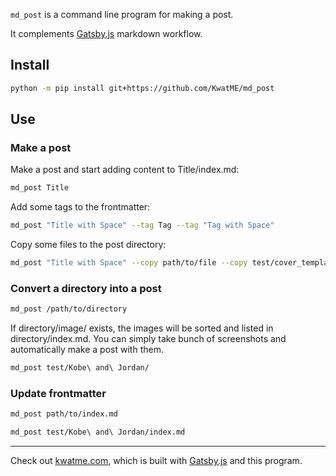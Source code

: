 `md_post` is a command line program for making a post.

It complements [Gatsby.js](https://www.gatsbyjs.com) markdown workflow.

## Install

```sh
python -m pip install git+https://github.com/KwatME/md_post
```

## Use

### Make a post

Make a post and start adding content to Title/index.md:

```sh
md_post Title
```

Add some tags to the frontmatter:

```sh
md_post "Title with Space" --tag Tag --tag "Tag with Space"
```

Copy some files to the post directory:

```sh
md_post "Title with Space" --copy path/to/file --copy test/cover_template.key
```

### Convert a directory into a post

```sh
md_post /path/to/directory
```

If directory/image/ exists, the images will be sorted and listed in directory/index.md.
You can simply take bunch of screenshots and automatically make a post with them.

```sh
md_post test/Kobe\ and\ Jordan/
```

### Update frontmatter

```sh
md_post path/to/index.md
```

```sh
md_post test/Kobe\ and\ Jordan/index.md
```

---

Check out [kwatme.com](https://kwatme.com), which is built with [Gatsby.js](https://gatsbyjs.com) and this program.
